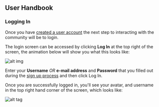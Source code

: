 ## User Handbook
### Logging In

Once you have [created a user account](https://github.com/Arkinn/docs/blob/testing/guide/registration.md) the next step to interacting with the community will be to login.

The login screen can be accessed by clicking **Log In** at the top right of the screen, the animation below will show you what this looks like:

![alt img](http://i.imgur.com/alVHNSp.gif)

Enter your **Username** _OR_ **e-mail address** and **Password** that you filled out during the [sign up process](https://github.com/Arkinn/docs/blob/testing/guide/registration.md) and then click Log In. 

Once you are successfully logged in, you'll see your avatar, and username in the top right hand corner of the screen, which looks like:

![alt tag](http://i.imgur.com/275lk1I.png)


